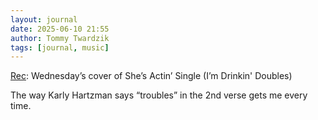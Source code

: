 ```yaml
---
layout: journal
date: 2025-06-10 21:55
author: Tommy Twardzik
tags: [journal, music]
---
```


[Rec](https://www.pi.fyi/rec/cmbre4v3q04xlt5400beiwk57): Wednesday’s cover of She’s Actin’ Single (I’m Drinkin' Doubles)

The way Karly Hartzman says “troubles” in the 2nd verse gets me every time.